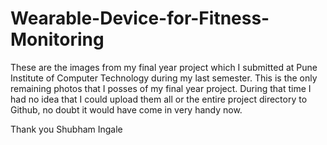 # Wearable-Device-for-Fitness-Monitoring

These are the images from my final year project which I submitted at Pune Institute of Computer Technology during my last semester. This is the only remaining photos that I posses 
of my final year project. During that time I had no idea that I could upload them all or the entire project directory to Github, no doubt it would have come in very handy now.

Thank you
Shubham Ingale
